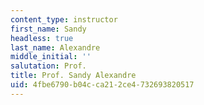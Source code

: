 ```yaml
---
content_type: instructor
first_name: Sandy
headless: true
last_name: Alexandre
middle_initial: ''
salutation: Prof.
title: Prof. Sandy Alexandre
uid: 4fbe6790-b04c-ca21-2ce4-732693820517
---
```


